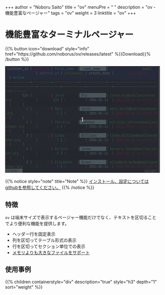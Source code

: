 +++
author = "Noboru Saito"
title = "ov"
menuPre = "<i class='fab fa-github'></i> "
description = "ov - 機能豊富なページャー"
tags = "ov"
weight = 3
linktitle = "ov"
+++

# 機能豊富なターミナルページャー

<div id="download">
{{% button icon="download" style="info" href="https://github.com/noborus/ov/releases/latest" %}}Download{{% /button %}}
</div>

[![ov](ov.gif)](https://github.com/noborus/ov)

{{% notice style="note" title="Note" %}}
[<i class="fab fa-github"></i>インストール、設定についてはgithubを参照してください。](https://github.com/noborus/ov)
{{% /notice %}}

## 特徴

`ov` は端末サイズで表示するページャー機能だけでなく、テキストを区切ることでより便利な機能を提供します。

* ヘッダー行を固定表示
* 列を区切ってテーブル形式の表示
* 行を区切ってセクション単位での表示
* [メモリよりも大きなファイルをサポート](memory)

## 使用事例

{{% children containerstyle="div" description="true" style="h3" depth="1" sort="weight" %}}
